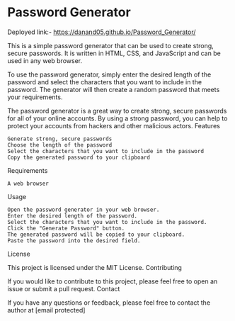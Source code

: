 # Password Generator

Deployed link:- https://danand05.github.io/Password_Generator/

This is a simple password generator that can be used to create strong, secure passwords. It is written in HTML, CSS, and JavaScript and can be used in any web browser.

To use the password generator, simply enter the desired length of the password and select the characters that you want to include in the password. The generator will then create a random password that meets your requirements.

The password generator is a great way to create strong, secure passwords for all of your online accounts. By using a strong password, you can help to protect your accounts from hackers and other malicious actors.
Features

    Generate strong, secure passwords
    Choose the length of the password
    Select the characters that you want to include in the password
    Copy the generated password to your clipboard

Requirements

    A web browser

Usage

    Open the password generator in your web browser.
    Enter the desired length of the password.
    Select the characters that you want to include in the password.
    Click the "Generate Password" button.
    The generated password will be copied to your clipboard.
    Paste the password into the desired field.

License

This project is licensed under the MIT License.
Contributing

If you would like to contribute to this project, please feel free to open an issue or submit a pull request.
Contact

If you have any questions or feedback, please feel free to contact the author at [email protected]
